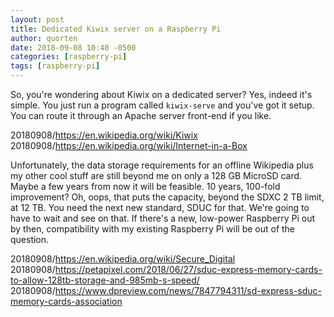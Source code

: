 ```yaml
---
layout: post
title: Dedicated Kiwix server on a Raspberry Pi
author: quorten
date: 2018-09-08 10:40 -0500
categories: [raspberry-pi]
tags: [raspberry-pi]
---
```


So, you're wondering about Kiwix on a dedicated server?  Yes, indeed
it's simple.  You just run a program called `kiwix-serve` and you've
got it setup.  You can route it through an Apache server front-end if
you like.

20180908/https://en.wikipedia.org/wiki/Kiwix  
20180908/https://en.wikipedia.org/wiki/Internet-in-a-Box

Unfortunately, the data storage requirements for an offline Wikipedia
plus my other cool stuff are still beyond me on only a 128 GB MicroSD
card.  Maybe a few years from now it will be feasible.  10 years,
100-fold improvement?  Oh, oops, that puts the capacity, beyond the
SDXC 2 TB limit, at 12 TB.  You need the next new standard, SDUC for
that.  We're going to have to wait and see on that.  If there's a new,
low-power Raspberry Pi out by then, compatibility with my existing
Raspberry Pi will be out of the question.

20180908/https://en.wikipedia.org/wiki/Secure_Digital  
20180908/https://petapixel.com/2018/06/27/sduc-express-memory-cards-to-allow-128tb-storage-and-985mb-s-speed/  
20180908/https://www.dpreview.com/news/7847794311/sd-express-sduc-memory-cards-association
